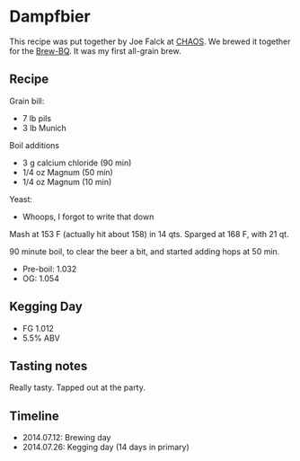 # Dampfbier
This recipe was put together by Joe Falck at [CHAOS](http://www.chaosbrewclub.net/). We brewed it together for the [Brew-BQ](http://www.chaosbrewclub.net/event/chaos-summer-brew-bq-ii). It was my first all-grain brew.

## Recipe
Grain bill:
* 7 lb pils
* 3 lb Munich

Boil additions
* 3 g calcium chloride (90 min)
* 1/4 oz Magnum (50 min)
* 1/4 oz Magnum (10 min)

Yeast:
* Whoops, I forgot to write that down

Mash at 153 F (actually hit about 158) in 14 qts. Sparged at 168 F, with 21 qt.

90 minute boil, to clear the beer a bit, and started adding hops at 50 min.

* Pre-boil: 1.032
* OG: 1.054

## Kegging Day
* FG 1.012
* 5.5% ABV

## Tasting notes
Really tasty. Tapped out at the party.

## Timeline
* 2014.07.12: Brewing day
* 2014.07.26: Kegging day (14 days in primary)

